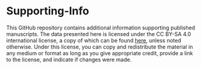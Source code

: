 # Supporting-Info

This GitHub repository contains additional information supporting published manuscripts. The data presented here is licensed under the CC BY-SA 4.0 international license, a copy of which can be found [here](https://creativecommons.org/licenses/by-sa/4.0/), unless noted otherwise. Under this license, you can copy and redistribute the material in any medium or format as long as you give appropriate credit, provide a link to the license, and indicate if changes were made.
